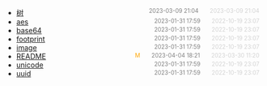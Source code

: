 - [树](%E6%A0%91)<span style="font-size:.8em;float:right"><span style="color:orange"></span><span style="padding-left:2em;color:gray;">2023-03-09 21:04</span><span style="padding-left:2em;color:lightgray;">2023-03-09 21:04</span></span>
- [aes](aes)<span style="font-size:.8em;float:right"><span style="color:orange"></span><span style="padding-left:2em;color:gray;">2023-01-31 17:59</span><span style="padding-left:2em;color:lightgray;">2022-10-19 23:07</span></span>
- [base64](base64)<span style="font-size:.8em;float:right"><span style="color:orange"></span><span style="padding-left:2em;color:gray;">2023-01-31 17:59</span><span style="padding-left:2em;color:lightgray;">2022-10-19 23:07</span></span>
- [footprint](footprint)<span style="font-size:.8em;float:right"><span style="color:orange"></span><span style="padding-left:2em;color:gray;">2023-01-31 17:59</span><span style="padding-left:2em;color:lightgray;">2022-10-19 23:07</span></span>
- [image](image)<span style="font-size:.8em;float:right"><span style="color:orange"></span><span style="padding-left:2em;color:gray;">2023-01-31 17:59</span><span style="padding-left:2em;color:lightgray;">2022-10-19 23:07</span></span>
- [README]()<span style="font-size:.8em;float:right"><span style="color:orange">M</span><span style="padding-left:2em;color:gray;">2023-04-04 18:21</span><span style="padding-left:2em;color:lightgray;">2023-03-30 11:20</span></span>
- [unicode](unicode)<span style="font-size:.8em;float:right"><span style="color:orange"></span><span style="padding-left:2em;color:gray;">2023-01-31 17:59</span><span style="padding-left:2em;color:lightgray;">2022-10-19 23:07</span></span>
- [uuid](uuid)<span style="font-size:.8em;float:right"><span style="color:orange"></span><span style="padding-left:2em;color:gray;">2023-01-31 17:59</span><span style="padding-left:2em;color:lightgray;">2022-10-19 23:07</span></span>
